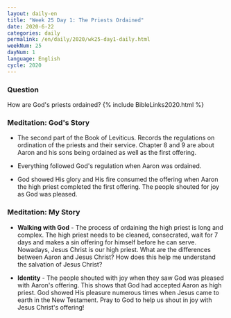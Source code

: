 ```yaml
---
layout: daily-en
title: "Week 25 Day 1: The Priests Ordained"
date: 2020-6-22 
categories: daily
permalink: /en/daily/2020/wk25-day1-daily.html
weekNum: 25
dayNum: 1
language: English
cycle: 2020
---
```

### Question     
How are God's priests ordained?
{% include BibleLinks2020.html %} 

### Meditation: God's Story   
+ The second part of the Book of Leviticus. Records the regulations on ordination of the priests and their service. Chapter 8 and 9 are about Aaron and his sons being ordained as well as the first offering. 

+ Everything followed God's regulation when Aaron was ordained. 

+ God showed His glory and His fire consumed the offering when Aaron the high priest completed the first offering. The people shouted for joy as God was pleased. 

### Meditation: My Story   
+ **Walking with God** - The process of ordaining the high priest is long and complex. The high priest needs to be cleaned, consecrated, wait for 7 days and makes a sin offering for himself before he can serve. Nowadays, Jesus Christ is our high priest. What are the differences between Aaron and Jesus Christ? How does this help me understand the salvation of Jesus Christ? 

+ **Identity** - The people shouted with joy when they saw God was pleased with Aaron's offering. This shows that God had accepted Aaron as high priest. God showed His pleasure numerous times when Jesus came to earth in the New Testament. Pray to God to help us shout in joy with Jesus Christ's offering! 
